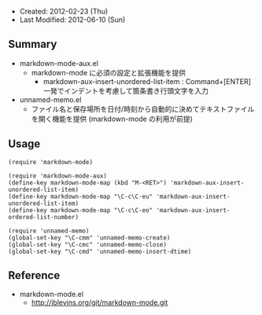<!-- -*- mode:markdown; coding:utf-8; -*- -->

*   Created: 2012-02-23 (Thu)
*   Last Modified: 2012-06-10 (Sun)

## Summary ##

*   markdown-mode-aux.el
	*   markdown-mode に必須の設定と拡張機能を提供
		*   markdown-aux-insert-unordered-list-item : Command+[ENTER] 一発でインデントを考慮して箇条書き行頭文字を入力
*   unnamed-memo.el
	*   ファイル名と保存場所を日付/時刻から自動的に決めてテキストファイルを開く機能を提供 (markdown-mode の利用が前提)


## Usage ##

    (require 'markdown-mode)
    
	(require 'markdown-mode-aux)
    (define-key markdown-mode-map (kbd "M-<RET>") 'markdown-aux-insert-unordered-list-item)
    (define-key markdown-mode-map "\C-c\C-eu" 'markdown-aux-insert-unordered-list-item)
    (define-key markdown-mode-map "\C-c\C-eo" 'markdown-aux-insert-ordered-list-number)
    
    (require 'unnamed-memo)
    (global-set-key "\C-cmm" 'unnamed-memo-create)
    (global-set-key "\C-cmc" 'unnamed-memo-close)
    (global-set-key "\C-cmd" 'unnamed-memo-insert-dtime)

	
## Reference ##

*   markdown-mode.el
	*   http://jblevins.org/git/markdown-mode.git

